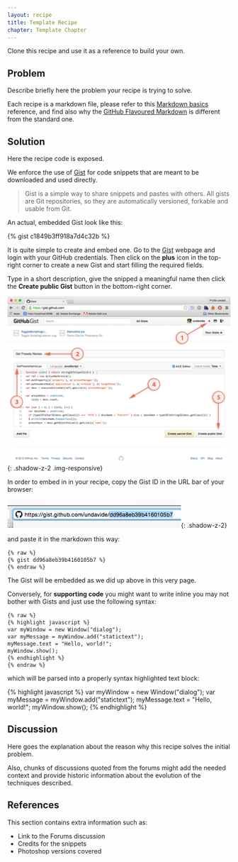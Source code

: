 ```yaml
---
layout: recipe
title: Template Recipe
chapter: Template Chapter
---
```

Clone this recipe and use it as a reference to build your own.

## Problem
Describe briefly here the problem your recipe is trying to solve.

Each recipe is a markdown file, please refer to this [Markdown basics](https://help.github.com/articles/markdown-basics/) reference, and find also why the [GitHub Flavoured Markdown](https://help.github.com/articles/github-flavored-markdown/) is different from the standard one.

## Solution
Here the recipe code is exposed.

We enforce the use of [Gist](https://gist.github.com/) for code snippets that are meant to be downloaded and used directly.

> Gist is a simple way to share snippets and pastes with others. All gists are Git repositories, so they are automatically versioned, forkable and usable from Git.

An actual, embedded Gist look like this:

{% gist c1849b3ff918a7d4c32b %}

It is quite simple to create and embed one. Go to the [Gist](https://gist.github.com/) webpage and login with your GitHub credentials. Then click on the **plus** icon in the top-right corner to create a new Gist and start filling the required fields.

Type in a short description, give the snipped a meaningful name then click the **Create public Gist** button in the bottom-right corner.

![Gist Screenshot]({page.url}/../images/GistScreenshot.png){: .shadow-z-2 .img-responsive}

In order to embed in in your recipe, copy the Gist ID in the URL bar of your browser:

![Gist URL]({page.url}/../images/GistURL.png){: .shadow-z-2}

and paste it in the markdown this way:

	{% raw %}
	{% gist dd96a8eb39b4160105b7 %}
	{% endraw %}

The Gist will be embedded as we did up above in this very page.

Conversely, for **supporting code** you might want to write inline you may not bother with Gists and just use the following syntax:

	{% raw %}
	{% highlight javascript %}
	var myWindow = new Window("dialog");
	var myMessage = myWindow.add("statictext");
	myMessage.text = "Hello, world!";
	myWindow.show();
	{% endhighlight %}
	{% endraw %}
 
which will be parsed into a properly syntax highlighted text block:

{% highlight javascript %}
var myWindow = new Window("dialog");
var myMessage = myWindow.add("statictext");
myMessage.text = "Hello, world!";
myWindow.show();
{% endhighlight %}

## Discussion
Here goes the explanation about the reason why this recipe solves the initial problem.

Also, chunks of discussions quoted from the forums might add the needed context and provide historic information about the evolution of the techniques described.

## References
This section contains extra information such as:

- Link to the Forums discussion
- Credits for the snippets 
- Photoshop versions covered
